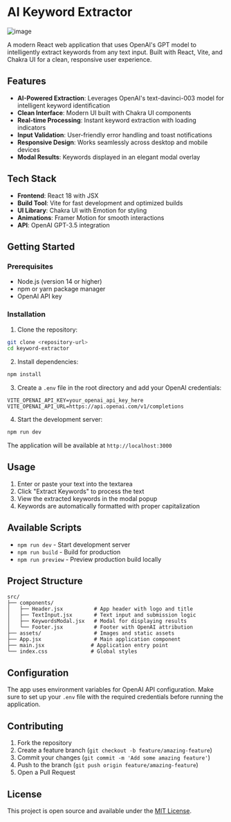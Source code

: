 # AI Keyword Extractor

![image](https://github.com/MunDo12138/Keyword_Extractor/assets/66548936/1039de83-fbc5-43b0-a472-d4c9d54ee417)

A modern React web application that uses OpenAI's GPT model to intelligently extract keywords from any text input. Built with React, Vite, and Chakra UI for a clean, responsive user experience.

## Features

- **AI-Powered Extraction**: Leverages OpenAI's text-davinci-003 model for intelligent keyword identification
- **Clean Interface**: Modern UI built with Chakra UI components
- **Real-time Processing**: Instant keyword extraction with loading indicators
- **Input Validation**: User-friendly error handling and toast notifications
- **Responsive Design**: Works seamlessly across desktop and mobile devices
- **Modal Results**: Keywords displayed in an elegant modal overlay

## Tech Stack

- **Frontend**: React 18 with JSX
- **Build Tool**: Vite for fast development and optimized builds
- **UI Library**: Chakra UI with Emotion for styling
- **Animations**: Framer Motion for smooth interactions
- **API**: OpenAI GPT-3.5 integration

## Getting Started

### Prerequisites

- Node.js (version 14 or higher)
- npm or yarn package manager
- OpenAI API key

### Installation

1. Clone the repository:
```bash
git clone <repository-url>
cd keyword-extractor
```

2. Install dependencies:
```bash
npm install
```

3. Create a `.env` file in the root directory and add your OpenAI credentials:
```env
VITE_OPENAI_API_KEY=your_openai_api_key_here
VITE_OPENAI_API_URL=https://api.openai.com/v1/completions
```

4. Start the development server:
```bash
npm run dev
```

The application will be available at `http://localhost:3000`

## Usage

1. Enter or paste your text into the textarea
2. Click "Extract Keywords" to process the text
3. View the extracted keywords in the modal popup
4. Keywords are automatically formatted with proper capitalization

## Available Scripts

- `npm run dev` - Start development server
- `npm run build` - Build for production
- `npm run preview` - Preview production build locally

## Project Structure

```
src/
├── components/
│   ├── Header.jsx          # App header with logo and title
│   ├── TextInput.jsx       # Text input and submission logic
│   ├── KeywordsModal.jsx   # Modal for displaying results
│   └── Footer.jsx          # Footer with OpenAI attribution
├── assets/                 # Images and static assets
├── App.jsx                 # Main application component
├── main.jsx               # Application entry point
└── index.css              # Global styles
```

## Configuration

The app uses environment variables for OpenAI API configuration. Make sure to set up your `.env` file with the required credentials before running the application.

## Contributing

1. Fork the repository
2. Create a feature branch (`git checkout -b feature/amazing-feature`)
3. Commit your changes (`git commit -m 'Add some amazing feature'`)
4. Push to the branch (`git push origin feature/amazing-feature`)
5. Open a Pull Request

## License

This project is open source and available under the [MIT License](LICENSE).
